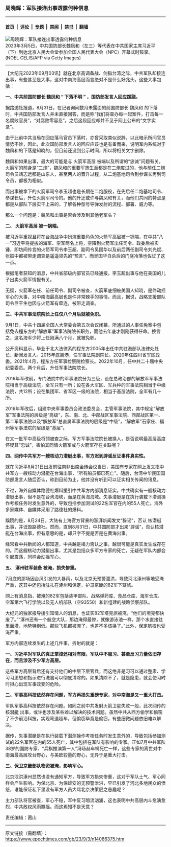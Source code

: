 ### 周晓辉：军队接连出事透露何种信息

---

#### [首页](../../../..?n14066375) &nbsp;|&nbsp; [评论](../../../../../epoch-comment?n14066375) &nbsp;|&nbsp; [专题](../../../../../epoch-special?n14066375) &nbsp;|&nbsp; [禁闻](../../../../../epoch-news?n14066375) &nbsp;|&nbsp; [禁书](../../../../../books?n14066375) &nbsp;|&nbsp; [翻墙](https://github.com/gfw-breaker/nogfw/blob/master/README.md?n14066375)


<div><img alt="周晓辉：军队接连出事透露何种信息" class="attachment-djy_600_400 size-djy_600_400 wp-post-image" src="https://i.epochtimes.com/assets/uploads/2023/03/id13944623-GettyImages-1247748135-600x400.jpg"/>
<div class="caption">
 2023年3月5日，中共国防部长魏凤和（左三）等代表在中共国家主席习近平（下）到达北京人民大会堂参加全国人民代表大会（NPC）开幕式时鼓掌。(NOEL CELIS/AFP via Getty Images)
</div></div><hr/><div class="post_content" id="artbody" itemprop="articleBody">
 <!-- article content begin -->
 <p>
  【大纪元2023年09月03讯】就在北京高调备战、剑指台湾之际，中共军队却接连出事，有些甚至是大事，这对中南海高层而言绝对不是什么好兆头。这些大事包括：
 </p>
 <p>
  <strong>
   一、中共前国防部长
   <ok href="https://www.epochtimes.com/gb/tag/%E9%AD%8F%E5%87%A4%E5%92%8C.html">
    魏凤和
   </ok>
  </strong>
  <strong>
   “
  </strong>
  <strong>
   下落不明
  </strong>
  <strong>
   ”
  </strong>
  <strong>
   ，国防部发言人回应蹊跷。
  </strong>
 </p>
 <p>
  据路透社报道，8月31日，在记者询问数月未露面的前国防部长
  <ok href="https://www.epochtimes.com/gb/tag/%E9%AD%8F%E5%87%A4%E5%92%8C.html">
   魏凤和
  </ok>
  的下落时，中共国防部发言人并未直接回答，而是称“我们将查办每一起案件，打击每一名腐败官员”，“对腐败零容忍”。之后这段回应却并不见于网上公布的“文字实录”。
 </p>
 <p>
  由于此前中共当局在回应落马官员下落时，亦曾采取类似说辞，以此暗示所问官员情势不妙，因此，此次国防部发言人的回应应该也是有备而来，说明军内系统对于魏凤和的下落是知晓的，但目前还没到公示时间，所以将相关文字删除。
 </p>
 <p>
  魏凤和如果出事，最大的可能是与
  <ok href="https://www.epochtimes.com/gb/tag/%E7%81%AB%E7%AE%AD%E5%86%9B%E9%AB%98%E5%B1%82.html">
   火箭军高层
  </ok>
  被端以及所谓的“忠诚”问题有关。火箭军的前身是“二炮”，魏凤和的重要军旅生涯都是在二炮度过的，他与前任二炮司令员靖志远都是山东人，甚至两人的晋升过程，从二炮基地司令到参谋长再到司令员，都极为相似。
 </p>
 <p>
  而出事被拿下的火箭军司令李玉超也是长期在二炮服役，在先后任二炮基地司令、参谋长后，升任火箭军司令的。他的升迁或许与魏凤和有关，而他们共同的特点是都是从部队下层实干上来的，了解各种型号导弹发射的流程、部署、威力等。
 </p>
 <p>
  那么一个问题是：魏凤和出事是否会涉及到其他老军头？
 </p>
 <p>
  <strong>
   二、
   <ok href="https://www.epochtimes.com/gb/tag/%E7%81%AB%E7%AE%AD%E5%86%9B%E9%AB%98%E5%B1%82.html">
    火箭军高层
   </ok>
   被一锅端。
  </strong>
 </p>
 <p>
  被习近平重视且将在台海战争中扮演重要角色的火箭军高层被一锅端，在中共“八一”习近平将提拔的海军、空军两名上将，空降到火箭军出任司令、政委后被实锤，即坊间传言的火箭军司令李玉超、副司令吴国华以及前后两任副司令刘光斌、张振中都被带走调查是遥遥领先的“预言”。而吴国华自杀后的门庭冷落也佐证了这一点。
 </p>
 <p>
  根据笔者获知的消息，中共省部级内部官员已经通报，李玉超出事与他在美国的儿子出卖火箭军情报有关。
 </p>
 <p>
  无疑，火箭军在任、前任司令、副司令被查，火箭军底细被美国人知晓，是件动摇军心的大事，对中南海最高层也是件非常棘手的事情。而且，据说，战略支援部队司令巨干生也因与火箭军有牵连，被带走调查。
 </p>
 <p>
  <strong>
   三、中共军事法院院长上任仅八个月后就被免职。
  </strong>
 </p>
 <p>
  9月1日，中共十四届全国人大常委会第五次会议闭幕，所通过的人事任免案中包括免去程东方的“解放军”军事法院院长职务，而他去年底才刚刚获得任命。换言之，这名海军少将上任刚满八个月，就被免职。
 </p>
 <p>
  公开资料显示，毕业于北大法律系的程东方2005年出任中共驻港部队法律处处长、新闻发言人。2015年底离港，任军事法院副院长。2020年任四川省军区政委。2021年4月，程东方任军事检察院检察长。2022年10月，任中共二十届中央纪委委员。两个月后，升任军事法院院长。
 </p>
 <p>
  2016年军改前，专门法院中的军事法院分为三级，设在总政治部的解放军军事法院相当于高级法院，全军只有一所；设在各大军区、军兵种的军事法院相当于中级法院，共12所；设在集团军、省军区一级的法院，相当于基层法院，全军有几十所。
 </p>
 <p>
  2016年军改后，组建中央军事委员会政法委员会，主管军事法院，其中规定“解放军”军事法院的层级是“高级”，东、南、北、中部战区军事法院、西部战区第一、第二军事法院以及“解放军”总直属军事法院的层级是“中级”，“解放军”石家庄、福州等军事法院的层级是“基层”。
 </p>
 <p>
  在又一批军中高级将领被查之际，军方军事法院院长被换人，是否说明最高层高度怀疑其“忠诚”，害怕其同情火箭军或与火箭军存在关联呢？
 </p>
 <p>
  <strong>
   四、网传中共军方一艘核动力潜艇出事，军方迟到辟谣反证事件真实性。
  </strong>
 </p>
 <p>
  就在习近平8月21日出发前往南非出席金砖会议当日，美国有专家在网上发文指中共军方一艘核动力潜艇在台海出事，“所有船员都已死亡”。随后，台湾中华民国国防部发言人随后否认，称到目前为止，他并没有听到可以证实相关传闻的讯息。
 </p>
 <p>
  不过，海外自媒体路德社爆料援引中共军方内部消息证实，中共确实有一艘核动力潜艇出事，但不是在台湾海峡，而是在黄海海域。失事潜艇是在执行装载下潜测操作考核任务时发生意外的，导致包括参加测试的22名军官在内的55人死亡。海外多家媒体、自媒体采用了路德社的爆料。
 </p>
 <p>
  蹊跷的是，8月24日，大陆有上海官方背景的澎湃新闻发文“辟谣”，否认
  <ok href="https://www.epochtimes.com/gb/tag/%E6%A0%B8%E6%BD%9C%E8%89%87.html">
   核潜艇
  </ok>
  出事，并诋毁路德社。然而，直到8月31日，中共国防部才出来“辟谣”，否认核潜艇在台海出事，但有意思的是，却只字不提是否是在黄海出事。
 </p>
 <p>
  经常看中共新闻的人都知道，中共越是竭力否认之事，越很可能是真实发生或存在的。而这艘核动力潜艇出事，尤其是包括众多军方专家的死亡，无疑在军队内部会引起震荡，同样会动摇军心。
 </p>
 <p>
  <strong>
   五、
   <ok href="https://www.epochtimes.com/gb/tag/%E6%B6%BF%E5%B7%9E%E9%A9%BB%E5%86%9B%E8%A3%85%E5%A4%87.html">
    涿州驻军装备
   </ok>
   被淹，损失惨重。
  </strong>
 </p>
 <p>
  7月底的那场因台风引发的大暴雨，以及北京无预警泄洪，导致河北涿州等地受淹严重，这其中还包括驻扎在涿州和保定、护卫京畿的82军下辖旅。
 </p>
 <p>
  网上有消息指，被淹的82军包括装甲部队、战略弹药库、食品仓库、海军仓库、空军第六飞行学院以及无人机部队（空93550）和新组建的战略侦察部队。
 </p>
 <p>
  大纪元的独家报导援引知情人的消息，也证实82军塔克旅被淹，“他们的坦克都快废了。”“涿州还有一个航空大队，那边淹得最惨，就像游泳池一样，那个水直接往里面灌，地势特别低。那些飞机都被淹了，也差不多该换了。”此外，保定航校也受淹严重。
 </p>
 <p>
  军方内部连续发生的上述几件事，折射的就是：
 </p>
 <p>
  <strong>
   一、习近平对军队的真正掌控还相对有限，军队中不服习、甚至反习力量依旧存在，而且涉及不少军方高层。
  </strong>
 </p>
 <p>
  这些军方高层背后还有支持他们的中层下层官兵，而这绝非是习可以通过整肃、学习习思想和指示进行洗脑可以彻底清除的。如果清除不了，就是隐患，就会使习时时担心出现军事政变的危险。
 </p>
 <p>
  <strong>
   二、军事高科技依然存在问题，军方再损失重磅专家，对中南海是又一重大打击。
  </strong>
 </p>
 <p>
  军队军事高科技依然存在问题。如同之前中共发射火箭卫星失败一般，此次网传的
  <ok href="https://www.epochtimes.com/gb/tag/%E6%A0%B8%E6%BD%9C%E8%89%87.html">
   核潜艇
  </ok>
  出事，或许也涉及某些难以解决的技术问题。虽然中共从西方偷学和偷窃了不少前沿科技，实现弯道超车，但偷窃毕竟是偷窃，有些细微问题依旧难以解决。
 </p>
 <p>
  据传，失事潜艇是在执行装载下潜测操作考核任务时发生意外的，导致包括参加测试的22名军官在内的55人死亡，其中包括在军队有影响的专家。正如7月中共军队38岁的国防专家、“兵棋推演第一人”冯旸赫车祸死亡一样，这些专家的离世对中南海最高层攻台野心，与美欧较量的野心，无异于是重大打击。
 </p>
 <p>
  <strong>
   三、保卫京畿部队物资被淹，影响军心。
  </strong>
 </p>
 <p>
  北京泄洪涿州显然也没有通知军方，导致军方损失惨重，这对于军队士气、军心同样会产生影响。为保北京、为保雄安的无预警泄洪，早已引发了河北多地民众的愤怒，谁能保证私下里没有军方人员大骂北京决策层之愚蠢呢？
 </p>
 <p>
  主力部队将官被查，军心不稳，军中反习暗流汹涌，这也表明中共高层内斗愈演愈烈，中共政权风雨飘摇。而这焉知不是天意？
 </p>
 <p>
  责任编辑：莆山
 </p>
 <!-- article content end -->
 <div id="below_article_ad">
 </div>
</div>


---

原文链接（需翻墙）：https://www.epochtimes.com/gb/23/9/3/n14066375.htm